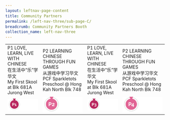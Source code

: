 ```yaml
---
layout: leftnav-page-content
title: Community Partners
permalink: /left-nav-three/sub-page-C/
breadcrumb: Community Partners Booth
collection_name: left-nav-three
---
```


<table>
<tr>
  <td>
    P1 LOVE, LEARN, LIVE WITH CHINESE
    <br>在生活中“乐”学华文
    <br>My First Skool at Blk 681A Jurong West
  </td>
  <td>
    P2 LEARNING CHINESE THROUGH FUN GAMES
    <br>从游戏中学习华文
    <br>PCF Sparkletots Preschool @ Hong Kah North Blk 748
  </td>  
  <td>
    P1 LOVE, LEARN, LIVE WITH CHINESE
    <br>在生活中“乐”学华文
    <br>My First Skool at Blk 681A Jurong West
  </td>
  <td>
    P2 LEARNING CHINESE THROUGH FUN GAMES
    <br>从游戏中学习华文
    <br>PCF Sparkletots Preschool @ Hong Kah North Blk 748
  </td>  
</tr>
  <tr>
    <td>
      <img src="/images/booths-list-icon-p1.png" alt="Session 1" style="width:150px;" />
    </td>
    <td>
      <img src="/images/booths-list-icon-p2.png" alt="Session 2" style="width:150px;" />
    </td>
    <td>
      <img src="/images/booths-list-icon-p3.png" alt="Session 3" style="width:150px;" />
    </td>
    <td>
      <img src="/images/booths-list-icon-p4.png" alt="Session 4" style="width:150px;" />
    </td>
  </tr>
</table>
